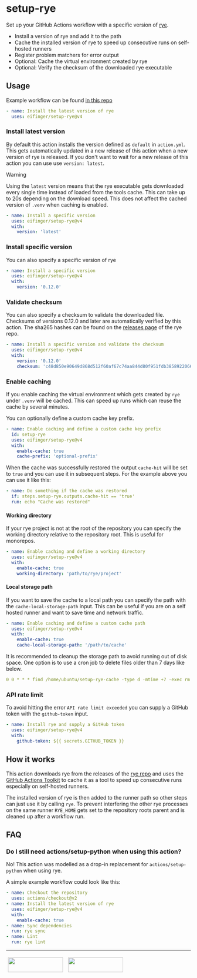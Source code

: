 # setup-rye

Set up your GitHub Actions workflow with a specific version of [rye](https://rye-up.com/).

* Install a version of rye and add it to the path
* Cache the installed version of rye to speed up consecutive runs on self-hosted runners
* Register problem matchers for error output
* Optional: Cache the virtual environment created by rye
* Optional: Verify the checksum of the downloaded rye executable

## Usage

Example workflow can be found [in this repo](https://github.com/eifinger/pywaze/blob/main/.github/workflows/ci.yml)

```yaml
- name: Install the latest version of rye
  uses: eifinger/setup-rye@v4
```

### Install latest version

By default this action installs the version defined as `default` in `action.yml`.
This gets automatically updated in a new release of this action when a new version of rye is released.
If you don't want to wait for a new release of this action you can use use `version: latest`.

> [!WARNING]  
> Using the `latest` version means that the rye executable gets downloaded every single time instead of loaded from the tools cache.
> This can take up to 20s depending on the download speed.
> This does not affect the cached version of `.venv` when caching is enabled.

```yaml
- name: Install a specific version
  uses: eifinger/setup-rye@v4
  with:
    version: 'latest'
```

### Install specific version

You can also specify a specific version of rye

```yaml
- name: Install a specific version
  uses: eifinger/setup-rye@v4
  with:
    version: '0.12.0'
```

### Validate checksum

You can also specify a checksum to validate the downloaded file.
Checksums of versions 0.12.0 and later are automatically verified by this action.
The sha265 hashes can be found on the [releases page](https://github.com/astral-sh/rye/releases)
of the rye repo.

```yaml
- name: Install a specific version and validate the checksum
  uses: eifinger/setup-rye@v4
  with:
    version: '0.12.0'
    checksum: 'c48d850e90649d868d512f60af67c74aa844d80f951fdb38589220662e709da7'
```

### Enable caching

If you enable caching the virtual environment which gets created by `rye` under `.venv` will
be cached. This can speed up runs which can reuse the cache
by several minutes.

You can optionally define a custom cache key prefix.

```yaml
- name: Enable caching and define a custom cache key prefix
  id: setup-rye
  uses: eifinger/setup-rye@v4
  with:
    enable-cache: true
    cache-prefix: 'optional-prefix'
```

When the cache was successfully restored the output `cache-hit` will be set to `true` and you can use it in subsequent steps.
For the example above you can use it like this:

```yaml
- name: Do something if the cache was restored
  if: steps.setup-rye.outputs.cache-hit == 'true'
  run: echo "Cache was restored"
```

#### Working directory

If your rye project is not at the root of the repository you can specify the working directory
relative to the repository root. This is useful for monorepos.

```yaml
- name: Enable caching and define a working directory
  uses: eifinger/setup-rye@v4
  with:
    enable-cache: true
    working-directory: 'path/to/rye/project'
```

#### Local storage path

If you want to save the cache to a local path you can specify the path with the `cache-local-storage-path` input.
This can be useful if you are on a self hosted runner and want to save time and network traffic.

```yaml
- name: Enable caching and define a custom cache path
  uses: eifinger/setup-rye@v4
  with:
    enable-cache: true
    cache-local-storage-path: '/path/to/cache'
```

It is recommended to cleanup the storage path to avoid running out of disk space.
One option is to use a cron job to delete files older than 7 days like below.

```yaml
0 0 * * * find /home/ubuntu/setup-rye-cache -type d -mtime +7 -exec rm -rf {} \;
```

### API rate limit

To avoid hitting the error `API rate limit exceeded` you can supply a GitHub token with the `github-token` input.

```yaml
- name: Install rye and supply a GitHub token
  uses: eifinger/setup-rye@v4
  with:
    github-token: ${{ secrets.GITHUB_TOKEN }}
```

## How it works

This action downloads rye from the releases of the [rye repo](https://github.com/astral-sh/rye) and uses the [GitHub Actions Toolkit](https://github.com/actions/toolkit) to cache it as a tool to speed up consecutive runs especially on self-hosted runners.

The installed version of rye is then added to the runner path so other steps can just use it by calling `rye`.
To prevent interfering the other rye processes on the same runner `RYE_HOME` gets set to the repository roots parent and is cleaned up after a workflow run.

## FAQ

### Do I still need actions/setup-python when using this action?

No! This action was modelled as a drop-in replacement for `actions/setup-python` when using rye.

A simple example workflow could look like this:

```yaml
- name: Checkout the repository
  uses: actions/checkout@v2
- name: Install the latest version of rye
  uses: eifinger/setup-rye@v4
  with:
    enable-cache: true
- name: Sync dependencies
  run: rye sync
- name: Lint
  run: rye lint
```

---

[<img src="https://raw.githubusercontent.com/eifinger/setup-rye/main/docs/images/bmc-button.svg" width=150 height=40 style="margin: 5px"/>](https://www.buymeacoffee.com/eifinger)
[<img src="https://raw.githubusercontent.com/eifinger/setup-rye/main/docs/images/paypal-button.svg" width=150 height=40 style="margin: 5px"/>](https://paypal.me/kevinstillhammer)
